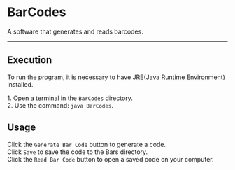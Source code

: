 # BarCodes

A software that generates and reads barcodes.  

---  
## Execution
  
To run the program, it is necessary to have JRE(Java Runtime Environment) installed.  

1\. Open a terminal in the `BarCodes` directory.  
2\. Use the command: `java BarCodes`.  

## Usage
  
Click the `Generate Bar Code` button to generate a code.  
Click `Save` to save the code to the Bars directory.  
Click the `Read Bar Code` button to open a saved code on your computer.  
